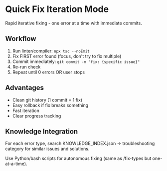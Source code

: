# Quick Fix Iteration Mode

Rapid iterative fixing - one error at a time with immediate commits.

## Workflow

1. Run linter/compiler: `npx tsc --noEmit`
2. Fix FIRST error found (focus, don't try to fix multiple)
3. Commit immediately: `git commit -m "fix: {specific issue}"`
4. Re-run check
5. Repeat until 0 errors OR user stops

## Advantages

- Clean git history (1 commit = 1 fix)
- Easy rollback if fix breaks something
- Fast iteration
- Clear progress tracking

## Knowledge Integration

For each error type, search KNOWLEDGE_INDEX.json → troubleshooting category for similar issues and solutions.

Use Python/bash scripts for autonomous fixing (same as /fix-types but one-at-a-time).
